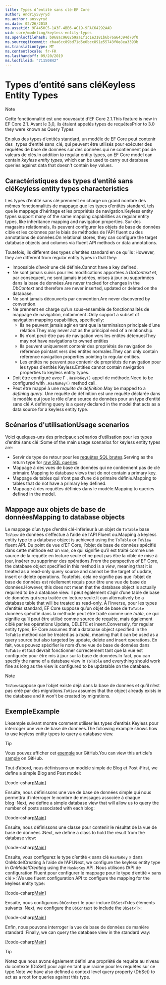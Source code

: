 ```yaml
---
title: Types d’entité sans clé-EF Core
author: AndriySvyryd
ms.author: ansvyryd
ms.date: 02/26/2018
ms.assetid: 9F4450C5-1A3F-4BB6-AC19-9FAC64292AAD
uid: core/modeling/keyless-entity-types
ms.openlocfilehash: b968ac9602b9aa1f1c1e3181b6b76a64394d70f0
ms.sourcegitcommit: cbaa6cc89bd71d5e0bcc891e55743f0e8ea3393b
ms.translationtype: MT
ms.contentlocale: fr-FR
ms.lasthandoff: 09/20/2019
ms.locfileid: "71150842"
---
```

# <a name="keyless-entity-types"></a><span data-ttu-id="91330-102">Types d’entité sans clé</span><span class="sxs-lookup"><span data-stu-id="91330-102">Keyless Entity Types</span></span>
> [!NOTE]
> <span data-ttu-id="91330-103">Cette fonctionnalité est une nouveauté d’EF Core 2.1.</span><span class="sxs-lookup"><span data-stu-id="91330-103">This feature is new in EF Core 2.1.</span></span> <span data-ttu-id="91330-104">Avant le 3,0, ils étaient appelés types de requêtes</span><span class="sxs-lookup"><span data-stu-id="91330-104">Prior to 3.0 they were known as Query Types</span></span>

<span data-ttu-id="91330-105">En plus des types d’entités standard, un modèle de EF Core peut contenir des _types d’entité sans_clé, qui peuvent être utilisés pour exécuter des requêtes de base de données sur des données qui ne contiennent pas de valeurs de clés.</span><span class="sxs-lookup"><span data-stu-id="91330-105">In addition to regular entity types, an EF Core model can contain _keyless entity types_, which can be used to carry out database queries against data that doesn't contain key values.</span></span>

## <a name="keyless-entity-types-characteristics"></a><span data-ttu-id="91330-106">Caractéristiques des types d’entité sans clé</span><span class="sxs-lookup"><span data-stu-id="91330-106">Keyless entity types characteristics</span></span>

<span data-ttu-id="91330-107">Les types d’entité sans clé prennent en charge un grand nombre des mêmes fonctionnalités de mappage que les types d’entités standard, tels que le mappage d’héritage et les propriétés de navigation.</span><span class="sxs-lookup"><span data-stu-id="91330-107">Keyless entity types support many of the same mapping capabilities as regular entity types, like inheritance mapping and navigation properties.</span></span> <span data-ttu-id="91330-108">Sur des magasins relationnels, ils peuvent configurer les objets de base de données cible et les colonnes par le biais de méthodes de l’API fluent ou des annotations de données.</span><span class="sxs-lookup"><span data-stu-id="91330-108">On relational stores, they can configure the target database objects and columns via fluent API methods or data annotations.</span></span>

<span data-ttu-id="91330-109">Toutefois, ils diffèrent des types d’entités standard en ce qu’ils :</span><span class="sxs-lookup"><span data-stu-id="91330-109">However, they are different from regular entity types in that they:</span></span>

- <span data-ttu-id="91330-110">Impossible d’avoir une clé définie.</span><span class="sxs-lookup"><span data-stu-id="91330-110">Cannot have a key defined.</span></span>
- <span data-ttu-id="91330-111">Ne sont jamais suivis pour les modifications apportées à _DbContext_ et, par conséquent, ne sont jamais insérées, mises à jour ou supprimées dans la base de données.</span><span class="sxs-lookup"><span data-stu-id="91330-111">Are never tracked for changes in the _DbContext_ and therefore are never inserted, updated or deleted on the database.</span></span>
- <span data-ttu-id="91330-112">Ne sont jamais découverts par convention.</span><span class="sxs-lookup"><span data-stu-id="91330-112">Are never discovered by convention.</span></span>
- <span data-ttu-id="91330-113">Ne prennent en charge qu’un sous-ensemble de fonctionnalités de mappage de navigation, notamment :</span><span class="sxs-lookup"><span data-stu-id="91330-113">Only support a subset of navigation mapping capabilities, specifically:</span></span>
  - <span data-ttu-id="91330-114">Ils ne peuvent jamais agir en tant que la terminaison principale d’une relation.</span><span class="sxs-lookup"><span data-stu-id="91330-114">They may never act as the principal end of a relationship.</span></span>
  - <span data-ttu-id="91330-115">Ils n’ont peut-être pas de navigation vers les entités détenues</span><span class="sxs-lookup"><span data-stu-id="91330-115">They may not have navigations to owned entities</span></span>
  - <span data-ttu-id="91330-116">Ils peuvent uniquement contenir des propriétés de navigation de référence pointant vers des entités normales.</span><span class="sxs-lookup"><span data-stu-id="91330-116">They can only contain reference navigation properties pointing to regular entities.</span></span>
  - <span data-ttu-id="91330-117">Les entités ne peuvent pas contenir de propriétés de navigation pour les types d’entités Keyless.</span><span class="sxs-lookup"><span data-stu-id="91330-117">Entities cannot contain navigation properties to keyless entity types.</span></span>
- <span data-ttu-id="91330-118">Doit être configuré avec l' `.HasNoKey()` appel de méthode.</span><span class="sxs-lookup"><span data-stu-id="91330-118">Need to be configured with `.HasNoKey()` method call.</span></span>
- <span data-ttu-id="91330-119">Peut être mappé à une _requête de définition_.</span><span class="sxs-lookup"><span data-stu-id="91330-119">May be mapped to a _defining query_.</span></span> <span data-ttu-id="91330-120">Une requête de définition est une requête déclarée dans le modèle qui joue le rôle d’une source de données pour un type d’entité sans clé.</span><span class="sxs-lookup"><span data-stu-id="91330-120">A defining query is a query declared in the model that acts as a data source for a keyless entity type.</span></span>

## <a name="usage-scenarios"></a><span data-ttu-id="91330-121">Scénarios d'utilisation</span><span class="sxs-lookup"><span data-stu-id="91330-121">Usage scenarios</span></span>

<span data-ttu-id="91330-122">Voici quelques-uns des principaux scénarios d’utilisation pour les types d’entité sans clé :</span><span class="sxs-lookup"><span data-stu-id="91330-122">Some of the main usage scenarios for keyless entity types are:</span></span>

- <span data-ttu-id="91330-123">Servir de type de retour pour les [requêtes SQL brutes](xref:core/querying/raw-sql).</span><span class="sxs-lookup"><span data-stu-id="91330-123">Serving as the return type for [raw SQL queries](xref:core/querying/raw-sql).</span></span>
- <span data-ttu-id="91330-124">Mappage à des vues de base de données qui ne contiennent pas de clé primaire.</span><span class="sxs-lookup"><span data-stu-id="91330-124">Mapping to database views that do not contain a primary key.</span></span>
- <span data-ttu-id="91330-125">Mappage de tables qui n’ont pas d’une clé primaire définie.</span><span class="sxs-lookup"><span data-stu-id="91330-125">Mapping to tables that do not have a primary key defined.</span></span>
- <span data-ttu-id="91330-126">Mappage à des requêtes définies dans le modèle.</span><span class="sxs-lookup"><span data-stu-id="91330-126">Mapping to queries defined in the model.</span></span>

## <a name="mapping-to-database-objects"></a><span data-ttu-id="91330-127">Mappage aux objets de base de données</span><span class="sxs-lookup"><span data-stu-id="91330-127">Mapping to database objects</span></span>

<span data-ttu-id="91330-128">Le mappage d’un type d’entité clé-inférieur à un objet de `ToTable` base `ToView` de données s’effectue à l’aide de l’API Fluent ou.</span><span class="sxs-lookup"><span data-stu-id="91330-128">Mapping a keyless entity type to a database object is achieved using the `ToTable` or `ToView` fluent API.</span></span> <span data-ttu-id="91330-129">Du point de vue d’EF Core, l’objet de base de données spécifié dans cette méthode est un _vue_, ce qui signifie qu’il est traité comme une source de la requête en lecture seule et ne peut pas être la cible de mise à jour, insérer ou supprimer des opérations.</span><span class="sxs-lookup"><span data-stu-id="91330-129">From the perspective of EF Core, the database object specified in this method is a _view_, meaning that it is treated as a read-only query source and cannot be the target of update, insert or delete operations.</span></span> <span data-ttu-id="91330-130">Toutefois, cela ne signifie pas que l’objet de base de données est réellement requis pour être une vue de base de données.</span><span class="sxs-lookup"><span data-stu-id="91330-130">However, this does not mean that the database object is actually required to be a database view.</span></span> <span data-ttu-id="91330-131">Il peut également s’agir d’une table de base de données qui sera traitée en lecture seule.</span><span class="sxs-lookup"><span data-stu-id="91330-131">It can alternatively be a database table that will be treated as read-only.</span></span> <span data-ttu-id="91330-132">À l’inverse, pour les types d’entités standard, EF Core suppose qu’un objet de base de `ToTable` données spécifié dans la méthode peut être traité comme une _table_, ce qui signifie qu’il peut être utilisé comme source de requête, mais également ciblé par les opérations Update, DELETE et insert.</span><span class="sxs-lookup"><span data-stu-id="91330-132">Conversely, for regular entity types, EF Core assumes that a database object specified in the `ToTable` method can be treated as a _table_, meaning that it can be used as a query source but also targeted by update, delete and insert operations.</span></span> <span data-ttu-id="91330-133">En fait, vous pouvez spécifier le nom d’une vue de base de données dans `ToTable` et tout devrait fonctionner correctement tant que la vue est configurée pour être mis à jour sur la base de données.</span><span class="sxs-lookup"><span data-stu-id="91330-133">In fact, you can specify the name of a database view in `ToTable` and everything should work fine as long as the view is configured to be updatable on the database.</span></span>

> [!NOTE]
> <span data-ttu-id="91330-134">`ToView`suppose que l’objet existe déjà dans la base de données et qu’il n’est pas créé par des migrations.</span><span class="sxs-lookup"><span data-stu-id="91330-134">`ToView` assumes that the object already exists in the database and it won't be created by migrations.</span></span>

## <a name="example"></a><span data-ttu-id="91330-135">Exemple</span><span class="sxs-lookup"><span data-stu-id="91330-135">Example</span></span>

<span data-ttu-id="91330-136">L’exemple suivant montre comment utiliser les types d’entités Keyless pour interroger une vue de base de données.</span><span class="sxs-lookup"><span data-stu-id="91330-136">The following example shows how to use keyless entity types to query a database view.</span></span>

> [!TIP]
> <span data-ttu-id="91330-137">Vous pouvez afficher cet [exemple](https://github.com/aspnet/EntityFramework.Docs/tree/master/samples/core/QueryTypes) sur GitHub.</span><span class="sxs-lookup"><span data-stu-id="91330-137">You can view this article's [sample](https://github.com/aspnet/EntityFramework.Docs/tree/master/samples/core/QueryTypes) on GitHub.</span></span>

<span data-ttu-id="91330-138">Tout d’abord, nous définissons un modèle simple de Blog et Post :</span><span class="sxs-lookup"><span data-stu-id="91330-138">First, we define a simple Blog and Post model:</span></span>

[!code-csharp[Main](../../../samples/core/KeylessEntityTypes/Program.cs#Entities)]

<span data-ttu-id="91330-139">Ensuite, nous définissons une vue de base de données simple qui nous permettra d’interroger le nombre de messages associée à chaque blog :</span><span class="sxs-lookup"><span data-stu-id="91330-139">Next, we define a simple database view that will allow us to query the number of posts associated with each blog:</span></span>

[!code-csharp[Main](../../../samples/core/KeylessEntityTypes/Program.cs#View)]

<span data-ttu-id="91330-140">Ensuite, nous définissons une classe pour contenir le résultat de la vue de base de données :</span><span class="sxs-lookup"><span data-stu-id="91330-140">Next, we define a class to hold the result from the database view:</span></span>

[!code-csharp[Main](../../../samples/core/KeylessEntityTypes/Program.cs#KeylessEntityType)]

<span data-ttu-id="91330-141">Ensuite, vous configurez le type d’entité « sans clé `HasNoKey` » dans OnModelCreating à l’aide de l’API.</span><span class="sxs-lookup"><span data-stu-id="91330-141">Next, we configure the keyless entity type in _OnModelCreating_ using the `HasNoKey` API.</span></span>
<span data-ttu-id="91330-142">Nous utilisons l’API de configuration Fluent pour configurer le mappage pour le type d’entité « sans clé » :</span><span class="sxs-lookup"><span data-stu-id="91330-142">We use fluent configuration API to configure the mapping for the keyless entity type:</span></span>

[!code-csharp[Main](../../../samples/core/KeylessEntityTypes/Program.cs#Configuration)]

<span data-ttu-id="91330-143">Ensuite, nous configurons `DbContext` le pour inclure `DbSet<T>`les éléments suivants :</span><span class="sxs-lookup"><span data-stu-id="91330-143">Next, we configure the `DbContext` to include the `DbSet<T>`:</span></span>

[!code-csharp[Main](../../../samples/core/KeylessEntityTypes/Program.cs#DbSet)]

<span data-ttu-id="91330-144">Enfin, nous pouvons interroger la vue de base de données de manière standard :</span><span class="sxs-lookup"><span data-stu-id="91330-144">Finally, we can query the database view in the standard way:</span></span>

[!code-csharp[Main](../../../samples/core/KeylessEntityTypes/Program.cs#Query)]

> [!TIP]
> <span data-ttu-id="91330-145">Notez que nous avons également défini une propriété de requête au niveau du contexte (DbSet) pour agir en tant que racine pour les requêtes sur ce type.</span><span class="sxs-lookup"><span data-stu-id="91330-145">Note we have also defined a context level query property (DbSet) to act as a root for queries against this type.</span></span>
